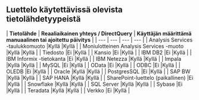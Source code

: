 ## <a name="list-of-available-data-source-types"></a>Luettelo käytettävissä olevista tietolähdetyypeistä
| **Tietolähde** | **Reaaliaikainen yhteys / DirectQuery** | **Käyttäjän määrittämä manuaalinen tai ajoitettu päivitys** |
| --- | --- | --- | --- |
| Analysis Services -taulukkomuoto |Kyllä |Kyllä |
| Moniulotteinen Analysis Services -muoto |Kyllä |Kyllä |
| Tiedosto |Ei |Kyllä |
| Kansio |Ei |Kyllä |
| IBM DB2 |Ei |Kyllä |
| IBM Informix -tietokanta |Ei |Kyllä |
| IBM Netezza |Kyllä |Kyllä |
| Impala |Kyllä |Kyllä |
| MySQL |Ei |Kyllä |
| OData |Ei |Kyllä |
| ODBC |Ei |Kyllä |
| OLEDB |Ei |Kyllä |
| Oracle |Kyllä |Kyllä |
| PostgresSQL |Ei |Kyllä |
| SAP BW |Kyllä |Kyllä |
| SAP HANA |Kyllä |Kyllä |
| SharePoint-luettelo (paikallinen) |Ei |Kyllä |
| Snowflake |Kyllä |Kyllä |
| SQL Server |Kyllä |Kyllä |
| Sybase |Ei |Kyllä |
| Teradata |Kyllä |Kyllä |
| Verkko |Ei |Kyllä |

